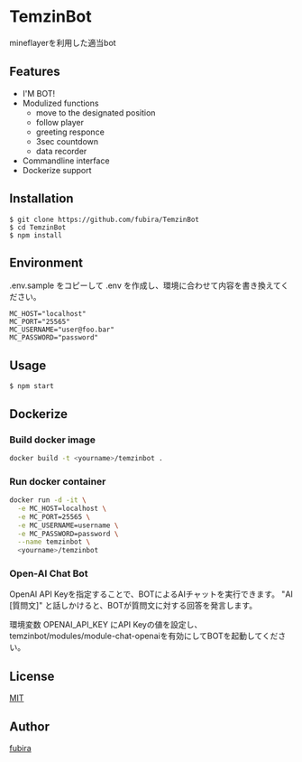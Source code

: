 TemzinBot
=========

mineflayerを利用した適当bot


## Features

  - I'M BOT!
  - Modulized functions
    - move to the designated position
    - follow player
    - greeting responce
    - 3sec countdown
    - data recorder
  - Commandline interface
  - Dockerize support

## Installation

    $ git clone https://github.com/fubira/TemzinBot
    $ cd TemzinBot
    $ npm install

## Environment

.env.sample をコピーして .env を作成し、環境に合わせて内容を書き換えてください。

```
MC_HOST="localhost"
MC_PORT="25565"
MC_USERNAME="user@foo.bar"
MC_PASSWORD="password"
```

## Usage

    $ npm start


## Dockerize

### Build docker image

```bash
docker build -t <yourname>/temzinbot .
```

### Run docker container

```bash
docker run -d -it \
  -e MC_HOST=localhost \
  -e MC_PORT=25565 \
  -e MC_USERNAME=username \
  -e MC_PASSWORD=password \
  --name temzinbot \
  <yourname>/temzinbot
```

### Open-AI Chat Bot

OpenAI API Keyを指定することで、BOTによるAIチャットを実行できます。
"AI [質問文]" と話しかけると、BOTが質問文に対する回答を発言します。

環境変数 OPENAI_API_KEY にAPI Keyの値を設定し、
temzinbot/modules/module-chat-openaiを有効にしてBOTを起動してください。

## License

[MIT](https://github.com/fubira/TemzinBot/blob/master/LICENSE,md)

## Author

[fubira](https://github.com/fubira)
